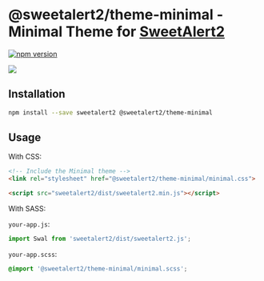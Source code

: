 # @sweetalert2/theme-minimal - Minimal Theme for [SweetAlert2](https://github.com/sweetalert2/sweetalert2)

[![npm version](https://img.shields.io/npm/v/@sweetalert2/theme-minimal.svg)](https://www.npmjs.com/package/@sweetalert2/theme-minimal)

![](https://sweetalert2.github.io/images/themes-minimal.png)

Installation
------------

```sh
npm install --save sweetalert2 @sweetalert2/theme-minimal
```

Usage
-----

With CSS:

```html
<!-- Include the Minimal theme -->
<link rel="stylesheet" href="@sweetalert2/theme-minimal/minimal.css">

<script src="sweetalert2/dist/sweetalert2.min.js"></script>
```

With SASS:

`your-app.js`:
```js
import Swal from 'sweetalert2/dist/sweetalert2.js';
```

`your-app.scss`:
```scss
@import '@sweetalert2/theme-minimal/minimal.scss';
```
